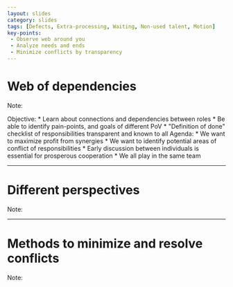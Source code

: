 ```yaml
---
layout: slides
category: slides
tags: [Defects, Extra-processing, Waiting, Non-used talent, Motion]
key-points: 
 - Observe web around you 
 - Analyze needs and ends
 - Minimize conflicts by transparency
---
```


# Web of dependencies

Note:

Objective:
    * Learn about connections and dependencies between roles 
    * Be able to identify pain-points, and goals of different PoV
    * "Definition of done" checklist of responsibilities transparent and known to all
Agenda:
    * We want to maximize profit from synergies 
    * We want to identify potential areas of conflict of responsibilities
    * Early discussion between individuals is essential for prosperous cooperation
    * We all play in the same team

---

# Different perspectives

Note:

---

# Methods to minimize and resolve conflicts

Note:
